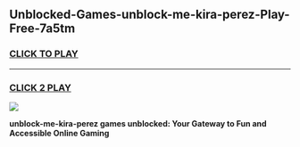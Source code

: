
## Unblocked-Games-unblock-me-kira-perez-Play-Free-7a5tm
<h3>
<a href="https://premium76.site?title=unblock-me-kira-perez&ref=19M">CLICK TO PLAY</a></h3>
<hr>

<h3>
<a href="https://premium76.site?title=unblock-me-kira-perez&ref=19M">CLICK 2 PLAY</a>
  
</h3>

<a href="https://premium76.site?title=unblock-me-kira-perez&ref=19M"><img src="https://clearcache.store/games.png"></a>


**unblock-me-kira-perez games unblocked: Your Gateway to Fun and Accessible Online Gaming**
